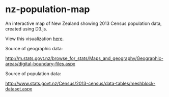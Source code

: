 # nz-population-map
An interactive map of New Zealand showing 2013 Census population data, created using D3.js.

View this visualization [here](https://bl.ocks.org/jonathancarr/961a0761f151aec7c21678c972db5a08).

Source of geographic data:

http://m.stats.govt.nz/browse_for_stats/Maps_and_geography/Geographic-areas/digital-boundary-files.aspx

Source of population data:

http://www.stats.govt.nz/Census/2013-census/data-tables/meshblock-dataset.aspx
